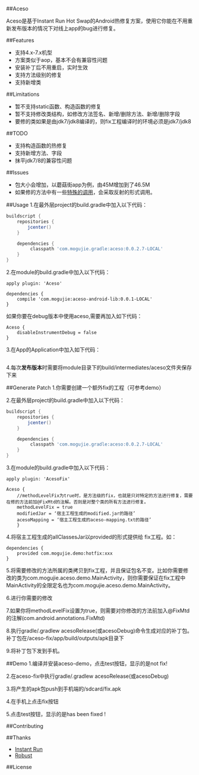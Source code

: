 ##Aceso

Aceso是基于Instant Run Hot Swap的Android热修复方案，使用它你能在不用重新发布版本的情况下对线上app的bug进行修复。

##Features

- 支持4.x-7.x机型
- 方案类似于aop，基本不会有兼容性问题
- 安装补丁后不用重启，实时生效
- 支持方法级别的修复
- 支持新增类


##Limitations

- 暂不支持static函数、构造函数的修复 
- 暂不支持修改类结构，如修改方法签名、新增/删除方法、新增/删除字段
- 要修的类如果是由jdk7/jdk8编译的，则fix工程编译时的环境必须是jdk7/jdk8

##TODO
- 支持构造函数的热修复
- 支持新增方法、字段
- 抹平jdk7/8的兼容性问题

##Issues

- 包大小会增加，以蘑菇街app为例，由45M增加到了46.5M   
- 如果修的方法中有一些[特殊的调用]()，会采取反射的形式调用。

##Usage
1.在最外层project的build.gradle中加入以下代码：

```groovy
buildscript {
    repositories {
        jcenter()
    }

    dependencies {
         classpath 'com.mogujie.gradle:aceso:0.0.2.7-LOCAL'
    }
}
```

2.在module的build.gradle中加入以下代码：

```
apply plugin: 'Aceso'

dependencies {
    compile 'com.mogujie:aceso-android-lib:0.0.1-LOCAL'
}

```

如果你要在debug版本中使用aceso,需要再加入如下代码：

```
Aceso {
    disableInstrumentDebug = false
}
```

3.在App的Application中加入如下代码：

```
```

4.每次**发布版本**时需要将module目录下的build/intermediates/aceso文件夹保存下来
 

##Generate Patch
1.你需要创建一个额外fix的工程（可参考demo）

2.在最外层project的build.gradle中加入以下代码：

```groovy
buildscript {
    repositories {
        jcenter()
    }

    dependencies {
         classpath 'com.mogujie.gradle:aceso:0.0.2.7-LOCAL'
    }
}
```

3.在module的build.gradle中加入以下代码：

```
apply plugin: 'AcesoFix'

Aceso {
    //methodLevelFix为true时，是方法级的fix，也就是只对特定的方法进行修复，需要在修的方法前加@FixMtd的注解。否则是对整个类的所有方法进行修复。
    methodLevelFix = true
    modifiedJar = ‘宿主工程生成的modified.jar的路径’
    acesoMapping = ‘宿主工程生成的aceso-mapping.txt的路径’
    }

```
4.将宿主工程生成的allClassesJar以provided的形式提供给 fix工程。如：
```
dependencies {
    provided com.mogujie.demo:hotfix:xxx
}
```


5.将需要修改的方法所属的类拷贝到fix工程，并且保证包名不变。比如你需要修改的类为com.mogujie.aceso.demo.MainActivity，则你需要保证在fix工程中MainActivity的全限定名也为com.mogujie.aceso.demo.MainActivity。

6.进行你需要的修改

7.如果你将methodLevelFix设置为true，则需要对你修改的方法前加入@FixMtd的注解(com.android.annotations.FixMtd)

8.执行gradle/.gradlew acesoRelease(或acesoDebug)命令生成对应的补丁包。补丁包在/aceso-fix/app/build/outputs/apk目录下

9.将补丁包下发到手机。


##Demo
1.编译并安装aceso-demo，点击test按钮，显示的是not fix! 

2.在aceso-fix中执行gradle/.gradlew acesoRelease(或acesoDebug)

3.将产生的apk包push到手机端的/sdcard/fix.apk

4.在手机上点击fix按钮

5.点击test按钮，显示的是has been fixed !

##Contributing

##Thanks
- [Instant Run](https://developer.android.com/studio/run/index.html#instant-run)
- [Robust](http://tech.meituan.com/android_robust.html)


##License
